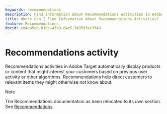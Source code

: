 ```yaml
---
keywords: recommendations
description: Find information about Recommendations activities in Adobe Target that automatically display products or content that might interest your customers based on previous user activity.
title: Where Can I Find Information About Recommendations Activities?
feature: Recommendations
docid: c84ca5ca-b3de-43b9-84e5-349583ee3348
---
```


# Recommendations activity

Recommendations activities in Adobe Target automatically display products or content that might interest your customers based on previous user activity or other algorithms. Recommendations help direct customers to relevant items they might otherwise not know about.

>[!NOTE]
>
>The Recommendations documentation as been relocated to its own section. See [Recommendations](/help/c-recommendations/recommendations.md#concept_7556C8A4543942F2A77B13A29339C0C0).

